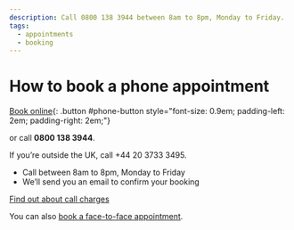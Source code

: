 ```yaml
---
description: Call 0800 138 3944 between 8am to 8pm, Monday to Friday.
tags:
  - appointments
  - booking
---
```

# How to book a phone appointment

[Book online](/en/telephone-appointments/new){: .button #phone-button style="font-size: 0.9em; padding-left: 2em; padding-right: 2em;"}

or call **0800 138 3944**.

If you’re outside the UK, call +44 20 3733 3495.

- Call between 8am to 8pm, Monday to Friday
- We’ll send you an email to confirm your booking

[Find out about call charges](https://www.gov.uk/call-charges)

<div class="application-notice info-notice">
  <p>You can also <a href="/en/book-face-to-face">book a face-to-face appointment</a>.</p>
</div>
